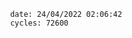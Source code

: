 

                date: 24/04/2022 02:06:42
                cycles: 72600

                         